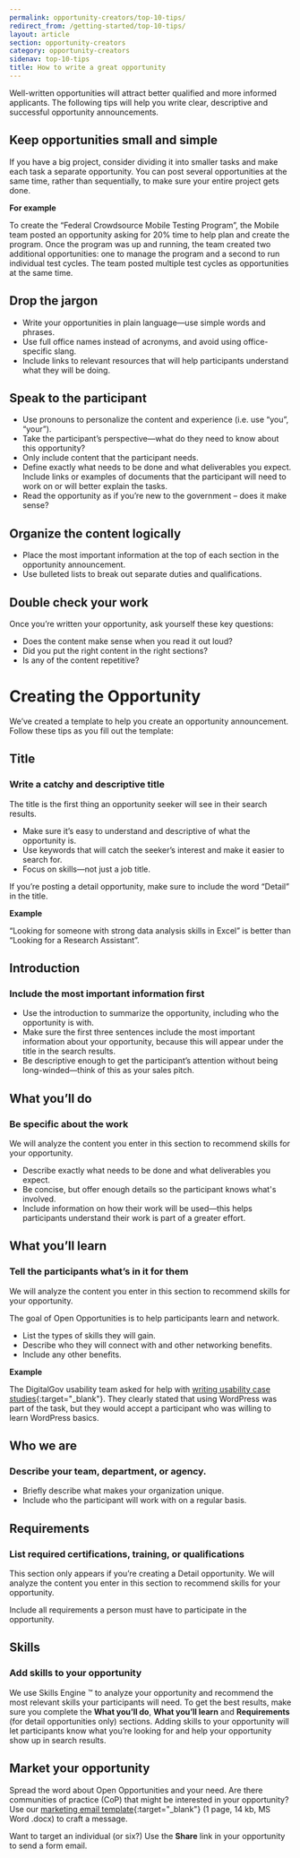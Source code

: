 ```yaml
---
permalink: opportunity-creators/top-10-tips/
redirect_from: /getting-started/top-10-tips/
layout: article
section: opportunity-creators
category: opportunity-creators
sidenav: top-10-tips
title: How to write a great opportunity
---
```


Well-written opportunities will attract better qualified and more informed applicants. The following tips will help you write clear, descriptive and successful opportunity announcements.

## Keep opportunities small and simple

If you have a big project, consider dividing it into smaller tasks and make each task a separate opportunity. You can post several opportunities at the same time, rather than sequentially, to make sure your entire project gets done.

**For example**

To create the “Federal Crowdsource Mobile Testing Program”, the Mobile team posted an opportunity asking for 20% time to help plan and create the program. Once the program was up and running, the team created two additional opportunities: one to manage the program and a second to run individual test cycles. The team posted multiple test cycles as opportunities at the same time.

## Drop the jargon

- Write your opportunities in plain language—use simple words and phrases.
- Use full office names instead of acronyms, and avoid using office-specific slang.
- Include links to relevant resources that will help participants understand what they will be doing.

## Speak to the participant

- Use pronouns to personalize the content and experience (i.e. use “you”, “your”).
- Take the participant’s perspective—what do they need to know about this opportunity?
- Only include content that the participant needs.
- Define exactly what needs to be done and what deliverables you expect. Include links or examples of documents that the participant will need to work on or will better explain the tasks.
- Read the opportunity as if you’re new to the government – does it make sense?

## Organize the content logically

- Place the most important information at the top of each section in the opportunity announcement.
- Use bulleted lists to break out separate duties and qualifications.

## Double check your work

Once you’re written your opportunity, ask yourself these key questions:

- Does the content make sense when you read it out loud?
- Did you put the right content in the right sections?
- Is any of the content repetitive?

# Creating the Opportunity

We’ve created a template to help you create an opportunity announcement. Follow these tips as you fill out the template:

## Title

### Write a catchy and descriptive title

The title is the first thing an opportunity seeker will see in their search results.

- Make sure it’s easy to understand and descriptive of what the opportunity is.
- Use keywords that will catch the seeker’s interest and make it easier to search for.
- Focus on skills—not just a job title.

If you’re posting a detail opportunity, make sure to include the word “Detail” in the title.

**Example**

“Looking for someone with strong data analysis skills in Excel” is better than “Looking for a Research Assistant”.

## Introduction

### Include the most important information first

- Use the introduction to summarize the opportunity, including who the opportunity is with.
- Make sure the first three sentences include the most important information about your opportunity, because this will appear under the title in the search results.
- Be descriptive enough to get the participant’s attention without being long-winded—think of this as your sales pitch.

## What you’ll do

### Be specific about the work
We will analyze the content you enter in this section to recommend skills for your opportunity.  

- Describe exactly what needs to be done and what deliverables you expect.
- Be concise, but offer enough details so the participant knows what's involved.
- Include information on how their work will be used—this helps participants understand their work is part of a greater effort.

## What you’ll learn

### Tell the participants what’s in it for them
We will analyze the content you enter in this section to recommend skills for your opportunity.  

The goal of Open Opportunities is to help participants learn and network.

- List the types of skills they will gain.
- Describe who they will connect with and other networking benefits.
- Include any other benefits.

**Example**

The DigitalGov usability team asked for help with [writing usability case studies](https://openopps.usajobs.gov/tasks/18){:target="\_blank"}. They clearly stated that using WordPress was part of the task, but they would accept a participant who was willing to learn WordPress basics.

## Who we are

### Describe your team, department, or agency.

- Briefly describe what makes your organization unique.
- Include who the participant will work with on a regular basis.

## Requirements
### List required certifications, training, or qualifications 

This section only appears if you’re creating a Detail opportunity. We will analyze the content you enter in this section to recommend skills for your opportunity. 

Include all requirements a person must have to participate in the opportunity.

## Skills
### Add skills to your opportunity

We use Skills Engine ™ to analyze your opportunity and recommend the most relevant skills your participants will need. To get the best results, make sure you complete the **What you’ll do**, **What you’ll learn** and **Requirements** (for detail opportunities only) sections. Adding skills to your opportunity will let participants know what you’re looking for and help your opportunity show up in search results.

## Market your opportunity

Spread the word about Open Opportunities and your need. Are there communities of practice (CoP) that might be interested in your opportunity? Use our [marketing email template](../../opportunity-creators/marketing-email-template.docx){:target="\_blank"} (1 page, 14 kb, MS Word .docx) to craft a message.

Want to target an individual (or six?) Use the **Share** link in your opportunity to send a form email.
